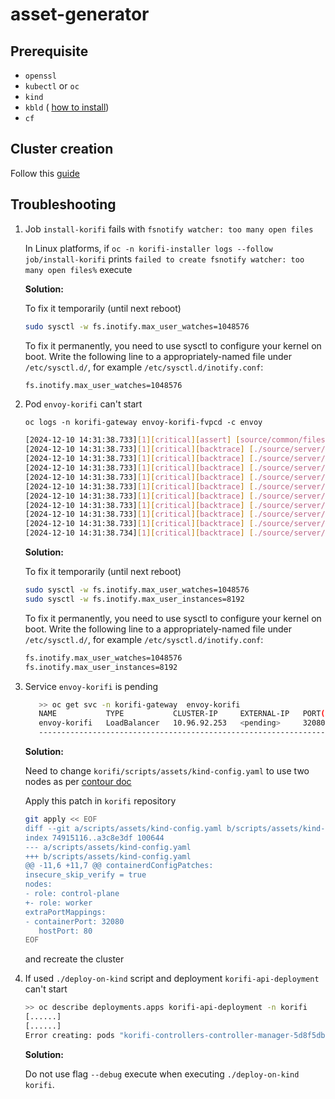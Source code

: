 # asset-generator
## Prerequisite 
* `openssl`
* `kubectl` or `oc`
* `kind`
* `kbld` ( [how to install](https://carvel.dev/kbld/docs/v0.44.x/install/))
* `cf`

## Cluster creation 


Follow this [guide](https://github.com/cloudfoundry/korifi/blob/v0.13.0/INSTALL.kind.md)

## Troubleshooting
   1. Job `install-korifi` fails with `fsnotify watcher: too many open files`

      In Linux platforms, if `oc -n korifi-installer logs --follow job/install-korifi`
      prints `failed to create fsnotify watcher: too many open files%` execute

      **Solution:**

       To fix it temporarily (until next reboot)
      
      ```bash
      sudo sysctl -w fs.inotify.max_user_watches=1048576
      ```
      
      To fix it permanently, you need to use sysctl to configure your kernel on boot.
      Write the following line to a appropriately-named file under `/etc/sysctl.d/`, for example `/etc/sysctl.d/inotify.conf`:
      
      ```bash
      fs.inotify.max_user_watches=1048576
      ```

   2. Pod `envoy-korifi` can't start

      `oc logs -n korifi-gateway envoy-korifi-fvpcd -c envoy`

      ```bash
      [2024-12-10 14:31:38.733][1][critical][assert] [source/common/filesystem/inotify/watcher_impl.cc:23] assert failure: inotify_fd_ >= 0. Details: Consider increasing value of user.max_inotify_watches via sysctl
      [2024-12-10 14:31:38.733][1][critical][backtrace] [./source/server/backtrace.h:127] Caught Aborted, suspect faulting address 0xfffe00000001
      [2024-12-10 14:31:38.733][1][critical][backtrace] [./source/server/backtrace.h:111] Backtrace (use tools/stack_decode.py to get line numbers):
      [2024-12-10 14:31:38.733][1][critical][backtrace] [./source/server/backtrace.h:112] Envoy version: e3b4a6e9570da15ac1caffdded17a8bebdc7dfc9/1.31.3/Clean/RELEASE/BoringSSL
      [2024-12-10 14:31:38.733][1][critical][backtrace] [./source/server/backtrace.h:114] Address mapping: 55f940a78000-55f9434d9000 /usr/local/bin/envoy
      [2024-12-10 14:31:38.733][1][critical][backtrace] [./source/server/backtrace.h:121] #0: [0x7f43bfa42520]
      [2024-12-10 14:31:38.733][1][critical][backtrace] [./source/server/backtrace.h:127] Caught Segmentation fault, suspect faulting address 0x0
      [2024-12-10 14:31:38.733][1][critical][backtrace] [./source/server/backtrace.h:111] Backtrace (use tools/stack_decode.py to get line numbers):
      [2024-12-10 14:31:38.733][1][critical][backtrace] [./source/server/backtrace.h:112] Envoy version: e3b4a6e9570da15ac1caffdded17a8bebdc7dfc9/1.31.3/Clean/RELEASE/BoringSSL
      [2024-12-10 14:31:38.733][1][critical][backtrace] [./source/server/backtrace.h:114] Address mapping: 55f940a78000-55f9434d9000 /usr/local/bin/envoy
      [2024-12-10 14:31:38.734][1][critical][backtrace] [./source/server/backtrace.h:121] #0: [0x7f43bfa42520]
      ```

      **Solution:**

      To fix it temporarily (until next reboot)
      
      ```bash
      sudo sysctl -w fs.inotify.max_user_watches=1048576
      sudo sysctl -w fs.inotify.max_user_instances=8192
      ```
      
      To fix it permanently, you need to use sysctl to configure your kernel on boot.
      Write the following line to a appropriately-named file under `/etc/sysctl.d/`, for example `/etc/sysctl.d/inotify.conf`:
      
      ```bash
      fs.inotify.max_user_watches=1048576
      fs.inotify.max_user_instances=8192
      ```

   3. Service `envoy-korifi` is pending
   
      ```bash
         >> oc get svc -n korifi-gateway  envoy-korifi
         NAME           TYPE           CLUSTER-IP     EXTERNAL-IP   PORT(S)                           AGE
         envoy-korifi   LoadBalancer   10.96.92.253   <pending>     32080:31449/TCP,32443:31341/TCP   102m
         ----------------------------------------------------------------------------------------------------
      ```
      **Solution:**

      Need to change `korifi/scripts/assets/kind-config.yaml` to use two nodes as per [contour doc](https://projectcontour.io/docs/main/guides/kind/)
      
      Apply this patch in `korifi` repository

      ```bash
      git apply << EOF
      diff --git a/scripts/assets/kind-config.yaml b/scripts/assets/kind-config.yaml
      index 74915116..a3c8e3df 100644
      --- a/scripts/assets/kind-config.yaml
      +++ b/scripts/assets/kind-config.yaml
      @@ -11,6 +11,7 @@ containerdConfigPatches:
      insecure_skip_verify = true
      nodes:
      - role: control-plane
      +- role: worker
      extraPortMappings:
      - containerPort: 32080
         hostPort: 80
      EOF
      ```

      and recreate the cluster

   4. If used `./deploy-on-kind` script and deployment `korifi-api-deployment` can't start

      ```bash
      >> oc describe deployments.apps korifi-api-deployment -n korifi
      [......]
      [......]
      Error creating: pods "korifi-controllers-controller-manager-5d8f5db889-gnwqb" is forbidden: violates PodSecurity "restricted:latest": unrestricted capabilities (container "manager" must not include "SYS_PTRACE" in securityContext.capabilities.add), runAsNonRoot != true (pod and container "manager" must not set securityContext.runAsNonRoot=false)
      ```
      **Solution:**

      Do not use flag `--debug` execute when executing `./deploy-on-kind korifi`.
